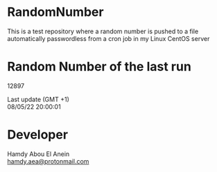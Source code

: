 # RandomNumber    
This is a test repository where a random number is pushed to a file automatically passwordless from a cron job in my Linux CentOS server    
# Random Number of the last run   
12897
      
Last update (GMT +1)    
08/05/22 20:00:01
# Developer    
Hamdy Abou El Anein   
hamdy.aea@protonmail.com
